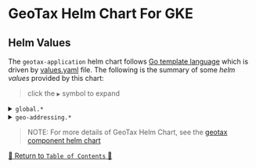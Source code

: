 # GeoTax Helm Chart For GKE

## Helm Values

The `geotax-application` helm chart follows [Go template language](https://pkg.go.dev/text/template) which is driven
by [values.yaml](values.yaml) file. The following is the summary of some *helm values*
provided by this chart:

> click the `▶` symbol to expand

<details>
<summary><code>global.*</code></summary>

| Parameter           | Description                                    | Default               |
|---------------------|------------------------------------------------|-----------------------|
| `global.nfs.path`   | The Path of Google Filestore Instance          | `/geotax_data`        |
| `global.nfs.server` | The IP of the Google Filestore Instance Server | `<fileStoreServerIP>` |

<hr>
</details>

<details>
<summary><code>geo-addressing.*</code></summary>

| Parameter          | Description                           | Default             |
|--------------------|---------------------------------------|---------------------|
| `geo-addressing.*` | The generic geo-addressing helm chart | `see <values.yaml>` |

<hr>
</details>

> NOTE: For more details of GeoTax Helm Chart, see
> the [geotax component helm chart](../../component-charts/geotax-generic/README.md)

[🔗 Return to `Table of Contents` 🔗](../../../README.md#components)
